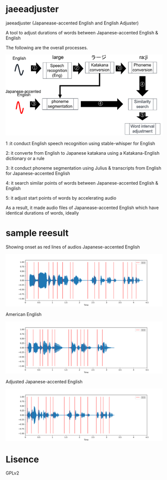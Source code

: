 # jaeeadjuster
jaeeadjuster (Japanease-accented English and English Adjuster)

A tool to adjust durations of words between Japanese-accented English & English

The following are the overall processes.

![outline_jaeeadjuster](images/outline_jaeeadjuster.png)

1 :it conduct English speech recognition using stable-whisper for English

2: it converte from English to Japanese katakana using a Katakana-English dictionary or a rule

3: it conduct phoneme segmentation using Julius & transcripts from English for Japanese-accented English 

4: it search similar points of words between Japanese-accented English & English

5: it adjust start points of words by accelerating audio

As a result, it made audio files of Japanease-accented English which have identical durations of words, ideally  

# sample reesult
Showing onset as red lines of audios
Japanese-accented English

![2023_09_28_japanese_arctic](images/2023_09_28_japanese_arctic.png)

American English

![2023_09_28_matthew](images/2023_09_28_matthew.png)

Adjusted Japanese-accented English

![2023_09_28_takumi_adjusted](images/2023_09_28_takumi_adjusted.png)

# Lisence
GPLv2
